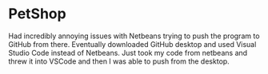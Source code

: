 # PetShop
Had incredibly annoying issues with Netbeans trying to push the program to GitHub from there.
Eventually downloaded GitHub desktop and used Visual Studio Code instead of Netbeans.
Just took my code from netbeans and threw it into VSCode and then I was able to push from the desktop.
